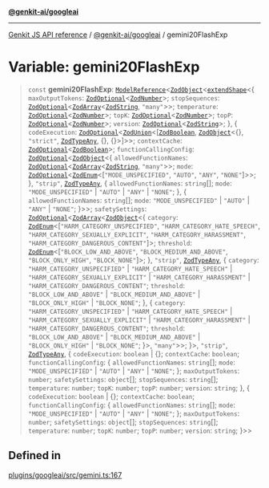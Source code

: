 [**@genkit-ai/googleai**](../README.md)

***

[Genkit JS API reference](../../../README.md) / [@genkit-ai/googleai](../README.md) / gemini20FlashExp

# Variable: gemini20FlashExp

> `const` **gemini20FlashExp**: [`ModelReference`](../../../genkit/interfaces/ModelReference.md)\<[`ZodObject`](../../../genkit/namespaces/z/classes/ZodObject.md)\<[`extendShape`](../../../genkit/namespaces/z/namespaces/objectUtil/type-aliases/extendShape.md)\<\{ `maxOutputTokens`: [`ZodOptional`](../../../genkit/namespaces/z/classes/ZodOptional.md)\<[`ZodNumber`](../../../genkit/namespaces/z/classes/ZodNumber.md)\>; `stopSequences`: [`ZodOptional`](../../../genkit/namespaces/z/classes/ZodOptional.md)\<[`ZodArray`](../../../genkit/namespaces/z/classes/ZodArray.md)\<[`ZodString`](../../../genkit/namespaces/z/classes/ZodString.md), `"many"`\>\>; `temperature`: [`ZodOptional`](../../../genkit/namespaces/z/classes/ZodOptional.md)\<[`ZodNumber`](../../../genkit/namespaces/z/classes/ZodNumber.md)\>; `topK`: [`ZodOptional`](../../../genkit/namespaces/z/classes/ZodOptional.md)\<[`ZodNumber`](../../../genkit/namespaces/z/classes/ZodNumber.md)\>; `topP`: [`ZodOptional`](../../../genkit/namespaces/z/classes/ZodOptional.md)\<[`ZodNumber`](../../../genkit/namespaces/z/classes/ZodNumber.md)\>; `version`: [`ZodOptional`](../../../genkit/namespaces/z/classes/ZodOptional.md)\<[`ZodString`](../../../genkit/namespaces/z/classes/ZodString.md)\>; \}, \{ `codeExecution`: [`ZodOptional`](../../../genkit/namespaces/z/classes/ZodOptional.md)\<[`ZodUnion`](../../../genkit/namespaces/z/classes/ZodUnion.md)\<[[`ZodBoolean`](../../../genkit/namespaces/z/classes/ZodBoolean.md), [`ZodObject`](../../../genkit/namespaces/z/classes/ZodObject.md)\<\{\}, `"strict"`, [`ZodTypeAny`](../../../genkit/namespaces/z/type-aliases/ZodTypeAny.md), \{\}, \{\}\>]\>\>; `contextCache`: [`ZodOptional`](../../../genkit/namespaces/z/classes/ZodOptional.md)\<[`ZodBoolean`](../../../genkit/namespaces/z/classes/ZodBoolean.md)\>; `functionCallingConfig`: [`ZodOptional`](../../../genkit/namespaces/z/classes/ZodOptional.md)\<[`ZodObject`](../../../genkit/namespaces/z/classes/ZodObject.md)\<\{ `allowedFunctionNames`: [`ZodOptional`](../../../genkit/namespaces/z/classes/ZodOptional.md)\<[`ZodArray`](../../../genkit/namespaces/z/classes/ZodArray.md)\<[`ZodString`](../../../genkit/namespaces/z/classes/ZodString.md), `"many"`\>\>; `mode`: [`ZodOptional`](../../../genkit/namespaces/z/classes/ZodOptional.md)\<[`ZodEnum`](../../../genkit/namespaces/z/classes/ZodEnum.md)\<[`"MODE_UNSPECIFIED"`, `"AUTO"`, `"ANY"`, `"NONE"`]\>\>; \}, `"strip"`, [`ZodTypeAny`](../../../genkit/namespaces/z/type-aliases/ZodTypeAny.md), \{ `allowedFunctionNames`: `string`[]; `mode`: `"MODE_UNSPECIFIED"` \| `"AUTO"` \| `"ANY"` \| `"NONE"`; \}, \{ `allowedFunctionNames`: `string`[]; `mode`: `"MODE_UNSPECIFIED"` \| `"AUTO"` \| `"ANY"` \| `"NONE"`; \}\>\>; `safetySettings`: [`ZodOptional`](../../../genkit/namespaces/z/classes/ZodOptional.md)\<[`ZodArray`](../../../genkit/namespaces/z/classes/ZodArray.md)\<[`ZodObject`](../../../genkit/namespaces/z/classes/ZodObject.md)\<\{ `category`: [`ZodEnum`](../../../genkit/namespaces/z/classes/ZodEnum.md)\<[`"HARM_CATEGORY_UNSPECIFIED"`, `"HARM_CATEGORY_HATE_SPEECH"`, `"HARM_CATEGORY_SEXUALLY_EXPLICIT"`, `"HARM_CATEGORY_HARASSMENT"`, `"HARM_CATEGORY_DANGEROUS_CONTENT"`]\>; `threshold`: [`ZodEnum`](../../../genkit/namespaces/z/classes/ZodEnum.md)\<[`"BLOCK_LOW_AND_ABOVE"`, `"BLOCK_MEDIUM_AND_ABOVE"`, `"BLOCK_ONLY_HIGH"`, `"BLOCK_NONE"`]\>; \}, `"strip"`, [`ZodTypeAny`](../../../genkit/namespaces/z/type-aliases/ZodTypeAny.md), \{ `category`: `"HARM_CATEGORY_UNSPECIFIED"` \| `"HARM_CATEGORY_HATE_SPEECH"` \| `"HARM_CATEGORY_SEXUALLY_EXPLICIT"` \| `"HARM_CATEGORY_HARASSMENT"` \| `"HARM_CATEGORY_DANGEROUS_CONTENT"`; `threshold`: `"BLOCK_LOW_AND_ABOVE"` \| `"BLOCK_MEDIUM_AND_ABOVE"` \| `"BLOCK_ONLY_HIGH"` \| `"BLOCK_NONE"`; \}, \{ `category`: `"HARM_CATEGORY_UNSPECIFIED"` \| `"HARM_CATEGORY_HATE_SPEECH"` \| `"HARM_CATEGORY_SEXUALLY_EXPLICIT"` \| `"HARM_CATEGORY_HARASSMENT"` \| `"HARM_CATEGORY_DANGEROUS_CONTENT"`; `threshold`: `"BLOCK_LOW_AND_ABOVE"` \| `"BLOCK_MEDIUM_AND_ABOVE"` \| `"BLOCK_ONLY_HIGH"` \| `"BLOCK_NONE"`; \}\>, `"many"`\>\>; \}\>, `"strip"`, [`ZodTypeAny`](../../../genkit/namespaces/z/type-aliases/ZodTypeAny.md), \{ `codeExecution`: `boolean` \| \{\}; `contextCache`: `boolean`; `functionCallingConfig`: \{ `allowedFunctionNames`: `string`[]; `mode`: `"MODE_UNSPECIFIED"` \| `"AUTO"` \| `"ANY"` \| `"NONE"`; \}; `maxOutputTokens`: `number`; `safetySettings`: `object`[]; `stopSequences`: `string`[]; `temperature`: `number`; `topK`: `number`; `topP`: `number`; `version`: `string`; \}, \{ `codeExecution`: `boolean` \| \{\}; `contextCache`: `boolean`; `functionCallingConfig`: \{ `allowedFunctionNames`: `string`[]; `mode`: `"MODE_UNSPECIFIED"` \| `"AUTO"` \| `"ANY"` \| `"NONE"`; \}; `maxOutputTokens`: `number`; `safetySettings`: `object`[]; `stopSequences`: `string`[]; `temperature`: `number`; `topK`: `number`; `topP`: `number`; `version`: `string`; \}\>\>

## Defined in

[plugins/googleai/src/gemini.ts:167](https://github.com/firebase/genkit/blob/286538acadb0c266800cfa4edc099546226d5af8/js/plugins/googleai/src/gemini.ts#L167)
